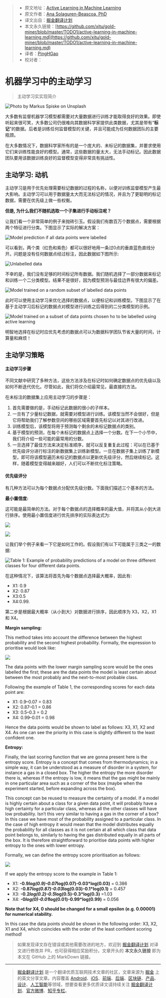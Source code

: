 > * 原文地址：[Active Learning in Machine Learning](https://towardsdatascience.com/active-learning-in-machine-learning-525e61be16e5)
> * 原文作者：[Ana Solaguren-Beascoa, PhD](https://medium.com/@ana.solagurenbeascoa)
> * 译文出自：[掘金翻译计划](https://github.com/xitu/gold-miner)
> * 本文永久链接：[https://github.com/xitu/gold-miner/blob/master/TODO1/active-learning-in-machine-learning.md](https://github.com/xitu/gold-miner/blob/master/TODO1/active-learning-in-machine-learning.md)
> * 译者：[PingHGao](https://github.com/PingHGao)
> * 校对者：

# 机器学习中的主动学习

> 主动学习实实现简介

![Photo by [Markus Spiske](https://unsplash.com/@markusspiske?utm_source=medium&utm_medium=referral) on [Unsplash](https://unsplash.com?utm_source=medium&utm_medium=referral)](https://cdn-images-1.medium.com/max/11520/0*wvT88RaaNLyiCLt8)

大多数有监督机器学习模型都需要对大量数据进行训练才能取得良好的效果。即使听起来很可笑，大多数公司仍很难向其数据科学家提供此类数据，尤其是带有“**标记**”的数据。后者是训练任何监督模型的关键，并且可能成为任何数据团队的主要瓶颈。

在大多数情况下，数据科学家所有的是一个庞大的、未标记的数据集，并要求使用它们来训练性能良好的模型。通常，这些数据的量太大，无法手动标记。因此数据团队要用该数据训练良好的监督模型变得非常具有挑战性。

## 主动学习: 动机

主动学习是用于优先处理需要标记数据的过程的名称，以便对训练监督模型产生最大影响。主动学习可以用于数据量太大而无法标记的情况，并且为了更聪明的标记数据，需要在优先级上做一些权衡。

**但是, 为什么我们不随机选取一个子集进行手动标注呢？**

让我们看一个非常简单的例子来抛砖引玉。假设我们有数百万个数据点，需要根据两个特征进行分类。下图显示了实际的解决方案：

![Model prediction if all data points were labelled](https://cdn-images-1.medium.com/max/2000/1*Z_5GyCdFfcz_oVFnUuYczg.png)

可以看到，两个类（红色和紫色）都可以很好地用一条过0点的垂直蓝色直线分开。问题是没有任何数据点经过标注，因此数据如下图所示:

![Unlabelled data](https://cdn-images-1.medium.com/max/2000/1*fmnhkOPVsXNIUiroRg2CfQ.png)

不幸的是，我们没有足够的时间标记所有数据。我们随机选择了一部分数据来标记和训练一个二分类模型。结果不是很好，因为模型预测与最佳边界有很大的偏差。

![Model trained on a random subset of labelled data points](https://cdn-images-1.medium.com/max/2000/1*2bpj99Fppl2mqLb7Jb98XA.png)

此时可以使用主动学习来优化选择的数据点，以便标记和训练模型。下图显示了在基于主动学习后标记的数据点对模型进行训练之后得到的二分类模型的示例。

![Model trained on a subset of data points chosen ho to be labelled using active learning](https://cdn-images-1.medium.com/max/2000/1*8eOKeWFNg29ruakj9b1Nzg.png)

明智地选择在标记时应优先考虑的数据点可以为数据科学团队节省大量的时间，计算量和麻烦！

## 主动学习策略

#### 主动学习步骤

不同文献中研究了多种方法，这些方法涉及在标记时如何确定数据点的优先级以及如何不断迭代优化。尽管如此，我们将仅介绍最常见，最直接的方法。

在未标注的数据集上应用主动学习的步骤是：

1. 首先需要做的是，手动标记此数据的很小的子样本。
2. 一旦有了少量标记数据，就需要对模型进行训练。该模型当然不会很好，但是它将帮助我们了解参数空间的哪些区域需要首先标记以对其进行改进。
3. 训练模型后，该模型将用于预测每个剩余的未标记数据点的类别。
4. 基于模型的预测，在每个未标记的数据点上选择一个分数。在下一个小节中，我们将介绍一些可能的最常用的分数。
5. 一旦选择了最佳方法来决定标准顺序，就可以反复重复此过程：可以在已基于优先级评分进行标注的新数据集上训练新模型。一旦在数据子集上训练了新模型，即可将该模型遍历未标记的数据点以更新优先级评分，然后继续标记。这样，随着模型变得越来越好，人们可以不断优化标注策略。

#### 优先级评分

有几种方法可以为每个数据点分配优先级分数。下面我们描述三个基本的方法。

**最小置信度:**

这可能是最简单的方法。对于每个数据点的选择概率的最大值，并将其从小到大进行排序。使用最小置信度进行优先排序的实际表达式为:

![](https://cdn-images-1.medium.com/max/2000/1*RJ0wYr0LXxpxezaUc_z75A.png)

![](https://cdn-images-1.medium.com/max/2000/1*7taQkELyPNhYFH6-JgMsGA.png)

让我们举个例子来看一下它是如何工作的。假设我们有以下可能属于三类之一的数据:

![Table 1: Example of probability predictions of a model on three different classes for four different data points.](https://cdn-images-1.medium.com/max/6676/1*dUxgoL1aVNSyO1cP7C9riQ.png)

在这种情况下，该算法将首先为每个数据点选择最大概率，因此有:

* X1: 0.9
* X2: 0.87
* X3:0.5
* X4:0.99.

第二步是根据最大概率（从小到大）对数据进行排序，因此顺序为 X3，X2，X1 和 X4。

**Margin sampling:**

This method takes into account the difference between the highest probability and the second highest probability. Formally, the expression to prioritise would look like:

![](https://cdn-images-1.medium.com/max/2000/1*c-Qqr2TEzaaA-zGH01JalA.png)

The data points with the lower margin sampling score would be the ones labelled the first; these are the data points the model is least certain about between the most probably and the next-to-most probable class.

Following the example of Table 1, the corresponding scores for each data point are:

* X1: 0.9–0.07 = 0.83
* X2: 0.87–0.1 = 0.86
* X3: 0.5–0.3 = 0.2
* X4: 0.99–0.01 = 0.98

Hence the data points would be shown to label as follows: X3, X1, X2 and X4. As one can see the priority in this case is slightly different to the least confident one.

**Entropy:**

Finally, the last scoring function that we are gonna present here is the entropy score. Entropy is a concept that comes from thermodynamics; in a simple way, it can be understood as a measure of disorder in a system, for instance a gas in a closed box. The higher the entropy the more disorder there is, whereas if the entropy is low, it means that the gas might be mainly in one particular area such as a corner of the box (maybe when the experiment started, before expanding across the box).

This concept can be reused to measure the certainty of a model. If a model is highly certain about a class for a given data point, it will probably have a high certainty for a particular class, whereas all the other classes will have low probability. Isn’t this very similar to having a gas in the corner of a box? In this case we have most of the probability assigned to a particular class. In the case of high entropy it would mean that the model distributes equally the probability for all classes as it is not certain at all which class that data point belongs to, similarly to having the gas distributed equally in all parts of the box. It is therefore straightforward to prioritise data points with higher entropy to the ones with lower entropy.

Formally, we can define the entropy score prioritisation as follows:

![](https://cdn-images-1.medium.com/max/2000/1*sUuF5qqrW0CpArzejhNTNA.png)

If we apply the entropy score to the example in Table 1:

* X1: **-0.9*log(0.9)-0.07*log(0.07)-0.03*log(0.03)** = 0.386
* X2: **-0.87*log(0.87)-0.03*log(0.03)-0.1*log(0.1)** = 0.457
* X3: **-0.2*log(0.2)-0.5*log(0.5)-0.3*log(0.3)** =1.03
* X4: **-0*log(0)-0.01*log(0.01)-0.99*log(0.99)** = 0.056

**Note that for X4, 0 should be changed for a small epsilon (e.g. 0.00001) for numerical stability.**

In this case the data points should be shown in the following order: X3, X2, X1 and X4, which coincides with the order of the least confident scoring method!

> 如果发现译文存在错误或其他需要改进的地方，欢迎到 [掘金翻译计划](https://github.com/xitu/gold-miner) 对译文进行修改并 PR，也可获得相应奖励积分。文章开头的 **本文永久链接** 即为本文在 GitHub 上的 MarkDown 链接。

---

> [掘金翻译计划](https://github.com/xitu/gold-miner) 是一个翻译优质互联网技术文章的社区，文章来源为 [掘金](https://juejin.im) 上的英文分享文章。内容覆盖 [Android](https://github.com/xitu/gold-miner#android)、[iOS](https://github.com/xitu/gold-miner#ios)、[前端](https://github.com/xitu/gold-miner#前端)、[后端](https://github.com/xitu/gold-miner#后端)、[区块链](https://github.com/xitu/gold-miner#区块链)、[产品](https://github.com/xitu/gold-miner#产品)、[设计](https://github.com/xitu/gold-miner#设计)、[人工智能](https://github.com/xitu/gold-miner#人工智能)等领域，想要查看更多优质译文请持续关注 [掘金翻译计划](https://github.com/xitu/gold-miner)、[官方微博](http://weibo.com/juejinfanyi)、[知乎专栏](https://zhuanlan.zhihu.com/juejinfanyi)。
